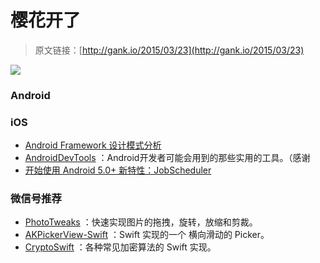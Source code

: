 # 樱花开了

> 原文链接：[http://gank.io/2015/03/23](http://gank.io/2015/03/23)

![](http://gallery.tinyletterapp.com/57d4f133e76db11f2b69783423182a7b0784c383/images/16aab3f4)

### Android


### iOS

* [Android Framework 设计模式分析](https://github.com/simple) 
* [AndroidDevTools](http://www.androiddevtools.cn/) ：Android开发者可能会用到的那些实用的工具。（感谢&nbsp;
* [开始使用 Android 5.0+ 新特性：JobScheduler](http://toastdroid.com/2015/02/21/how) 

### 微信号推荐

* [PhotoTweaks](https://github.com/itouch2/PhotoTweaks) ：快速实现图片的拖拽，旋转，放缩和剪裁。
* [AKPickerView-Swift](https://github.com/Akkyie/AKPickerView) ：Swift 实现的一个 横向滑动的 Picker。
* [CryptoSwift](https://github.com/krzyzanowskim/CryptoSwift) ：各种常见加密算法的 Swift 实现。

